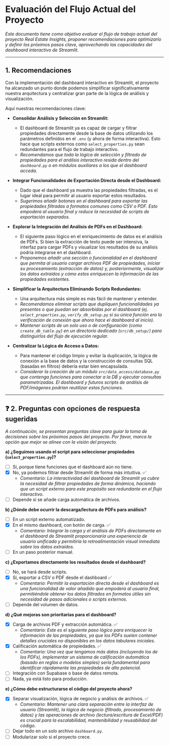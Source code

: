 # Evaluación del Flujo Actual del Proyecto

*Este documento tiene como objetivo evaluar el flujo de trabajo actual del proyecto Real Estate Insights, proponer recomendaciones para optimizarlo y definir los próximos pasos clave, aprovechando las capacidades del dashboard interactivo de Streamlit.*

---

## 1. Recomendaciones

Con la implementación del dashboard interactivo en Streamlit, el proyecto ha alcanzado un punto donde podemos simplificar significativamente nuestra arquitectura y centralizar gran parte de la lógica de análisis y visualización.

Aquí nuestras recomendaciones clave:

*   **Consolidar Análisis y Selección en Streamlit:**
    *   El dashboard de Streamlit ya es capaz de cargar y filtrar propiedades directamente desde la base de datos utilizando los parámetros definidos en el `.env` (y ahora de forma interactiva). Esto hace que scripts externos como `select_properties.py` sean redundantes para el flujo de trabajo interactivo.
    *   *Recomendamos que toda la lógica de selección y filtrado de propiedades para el análisis interactivo resida dentro del `dashboard.py` o en módulos auxiliares a los que el dashboard acceda.*

*   **Integrar Funcionalidades de Exportación Directa desde el Dashboard:**
    *   Dado que el dashboard ya muestra las propiedades filtradas, es el lugar ideal para permitir al usuario exportar estos resultados.
    *   *Sugerimos añadir botones en el dashboard para exportar las propiedades filtradas a formatos comunes como CSV o PDF. Esto empodera al usuario final y reduce la necesidad de scripts de exportación separados.*

*   **Explorar la Integración del Análisis de PDFs en el Dashboard:**
    *   El siguiente paso lógico en el enriquecimiento de datos es el análisis de PDFs. Si bien la extracción de texto puede ser intensiva, la interfaz para cargar PDFs y visualizar los resultados de su análisis podría integrarse en el dashboard.
    *   *Proponemos añadir una sección o funcionalidad en el dashboard que permita al usuario cargar archivos PDF de propiedades, iniciar su procesamiento (extracción de datos) y, posteriormente, visualizar los datos extraídos y cómo estos enriquecen la información de las propiedades existentes.*

*   **Simplificar la Arquitectura Eliminando Scripts Redundantes:**
    *   Una arquitectura más simple es más fácil de mantener y entender.
    *   *Recomendamos eliminar scripts que dupliquen funcionalidades ya presentes o que puedan ser absorbidas por el dashboard (ej. `select_properties.py`, `verify_db_setup.py` si su única función era la verificación de conexión que ahora hace el dashboard al inicio).*
    *   *Mantener scripts de un solo uso o de configuración (como `create_db_table.py`) en un directorio dedicado (`src/db_setup/`) para distinguirlos del flujo de ejecución regular.*

*   **Centralizar la Lógica de Acceso a Datos:**
    *   Para mantener el código limpio y evitar la duplicación, la lógica de conexión a la base de datos y la construcción de consultas SQL (basadas en filtros) debería estar bien encapsulada.
    *   *Considerar la creación de un módulo `src/data_access/database.py` que contenga funciones para conectar a la DB y ejecutar consultas parametrizadas. El dashboard y futuros scripts de análisis de PDF/imágenes podrían reutilizar estas funciones.*

---

## ❓ 2. Preguntas con opciones de respuesta sugeridas

*A continuación, se presentan preguntas clave para guiar la toma de decisiones sobre los próximos pasos del proyecto. Por favor, marca la opción que mejor se alinee con la visión del proyecto.*

**a) ¿Seguimos usando el script para seleccionar propiedades (`select_properties.py`)?**

*   [ ] Sí, porque tiene funciones que el dashboard aún no tiene.
*   [X] No, ya podemos filtrar desde Streamlit de forma más intuitiva. ✅
    *   *Comentario: La interactividad del dashboard de Streamlit ya cubre la necesidad de filtrar propiedades de forma dinámica, haciendo que un script externo para este propósito sea redundante en el flujo interactivo.*
*   [ ] Depende si se añade carga automática de archivos.

**b) ¿Dónde debe ocurrir la descarga/lectura de PDFs para análisis?**

*   [ ] En un script externo automatizado.
*   [X] En el mismo dashboard, con botón de carga. ✅
    *   *Comentario: Integrar la carga y el análisis de PDFs directamente en el dashboard de Streamlit proporcionaría una experiencia de usuario unificada y permitiría la retroalimentación visual inmediata sobre los datos extraídos.*
*   [ ] En un paso posterior manual.

**c) ¿Exportamos directamente los resultados desde el dashboard?**

*   [ ] No, se hará desde scripts.
*   [X] Sí, exportar a CSV o PDF desde el dashboard ✅
    *   *Comentario: Permitir la exportación directa desde el dashboard es una funcionalidad de valor añadido que empodera al usuario final, permitiéndole obtener los datos filtrados en formatos útiles sin necesidad de pasos adicionales o scripts externos.*
*   [ ] Depende del volumen de datos.

**d) ¿Qué mejoras son prioritarias para el dashboard?**

*   [X] Carga de archivos PDF y extracción automática. ✅
    *   *Comentario: Este es el siguiente paso lógico para enriquecer la información de las propiedades, ya que los PDFs suelen contener detalles cruciales no disponibles en los datos tabulares iniciales.*
*   [X] Calificación automática de propiedades. ✅
    *   *Comentario: Una vez que tengamos más datos (incluyendo los de los PDFs), implementar un sistema de calificación automática (basado en reglas o modelos simples) sería fundamental para identificar rápidamente las propiedades de alto potencial.*
*   [ ] Integración con Supabase o base de datos remota.
*   [ ] Nada, ya está listo para producción.

**e) ¿Cómo debe estructurarse el código del proyecto ahora?**

*   [X] Separar visualización, lógica de negocio y análisis de archivos. ✅
    *   *Comentario: Mantener una clara separación entre la interfaz de usuario (Streamlit), la lógica de negocio (filtrado, procesamiento de datos) y las operaciones de archivo (lectura/escritura de Excel/PDF) es crucial para la escalabilidad, mantenibilidad y reusabilidad del código.*
*   [ ] Dejar todo en un solo archivo `dashboard.py`.
*   [ ] Modularizar solo si el proyecto crece.
